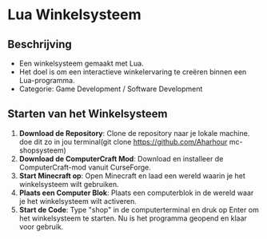# Lua Winkelsysteem

## Beschrijving
* Een winkelsysteem gemaakt met Lua.
* Het doel is om een interactieve winkelervaring te creëren binnen een Lua-programma.
* Categorie: Game Development / Software Development

## Starten van het Winkelsysteem
1. **Download de Repository**: Clone de repository naar je lokale machine. doe dit zo in jou terminal(git clone https://github.com/Aharhour mc-shopsysteem)
2. **Download de ComputerCraft Mod**: Download en installeer de ComputerCraft-mod vanuit CurseForge.
3. **Start Minecraft op**: Open Minecraft en laad een wereld waarin je het winkelsysteem wilt gebruiken.
4. **Plaats een Computer Blok**: Plaats een computerblok in de wereld waar je het winkelsysteem wilt activeren.
5. **Start de Code**: Type "shop" in de computerterminal en druk op Enter om het winkelsysteem te starten. Nu is het programma  geopend en klaar voor gebruik.